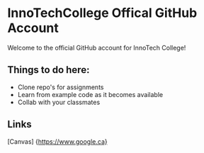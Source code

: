 # InnoTechCollege Offical GitHub Account

Welcome to the official GitHub account for InnoTech College!

## Things to do here:
* Clone repo's for assignments
* Learn from example code as it becomes available
* Collab with your classmates

## Links
[Canvas] {https://www.google.ca}
